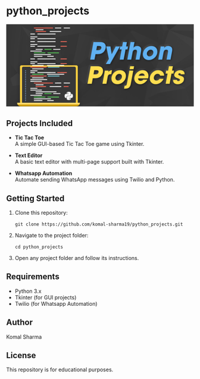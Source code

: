 # python_projects

![alt text](https://github.com/komal-sharma19/python_projects/blob/main/PythonProjects.png?raw=true)

## Projects Included

- **Tic Tac Toe**  
  A simple GUI-based Tic Tac Toe game using Tkinter.

- **Text Editor**  
  A basic text editor with multi-page support built with Tkinter.

- **Whatsapp Automation**  
  Automate sending WhatsApp messages using Twilio and Python.

## Getting Started

1. Clone this repository:
   ```
   git clone https://github.com/komal-sharma19/python_projects.git
   ```
2. Navigate to the project folder:
   ```
   cd python_projects
   ```
3. Open any project folder and follow its instructions.

## Requirements

- Python 3.x
- Tkinter (for GUI projects)
- Twilio (for Whatsapp Automation)

## Author

Komal Sharma

## License

This repository is for educational purposes.